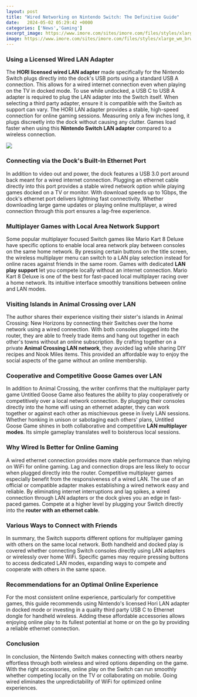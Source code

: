 ```yaml
---
layout: post
title: "Wired Networking on Nintendo Switch: The Definitive Guide"
date:   2024-05-02 05:29:42 +0000
categories: ['News','Gaming']
excerpt_image: https://www.imore.com/sites/imore.com/files/styles/xlarge_wm_brw/public/field/image/2017/12/nintendo-switch-pro-controller-wired-communication-hero.jpg?itok=cVsQG_28
image: https://www.imore.com/sites/imore.com/files/styles/xlarge_wm_brw/public/field/image/2017/12/nintendo-switch-pro-controller-wired-communication-hero.jpg?itok=cVsQG_28
---
```


### Using a Licensed Wired LAN Adapter 
The **HORI licensed wired LAN adapter** made specifically for the Nintendo Switch plugs directly into the dock's USB ports using a standard USB A connection. This allows for a wired internet connection even when playing on the TV in docked mode. To use while undocked, a USB C to USB A adapter is required to plug the LAN adapter into the Switch itself. When selecting a third party adapter, ensure it is compatible with the Switch as support can vary.
The HORI LAN adapter provides a stable, high-speed connection for online gaming sessions. Measuring only a few inches long, it plugs discreetly into the dock without causing any clutter. Games load faster when using this **Nintendo Switch LAN adapter** compared to a wireless connection. 

![](https://www.nintendo.com/my/support/switch/internet/img/wired/img01.jpg)
### Connecting via the Dock's Built-In Ethernet Port
In addition to video out and power, the dock features a USB 3.0 port around back meant for a wired internet connection. Plugging an ethernet cable directly into this port provides a stable wired network option while playing games docked on a TV or monitor. 
With download speeds up to 1Gbps, the dock's ethernet port delivers lightning fast connectivity. Whether downloading large game updates or playing online multiplayer, a wired connection through this port ensures a lag-free experience.
### Multiplayer Games with Local Area Network Support
Some popular multiplayer focused Switch games like Mario Kart 8 Deluxe have specific options to enable local area network play between consoles on the same home network. By pressing certain buttons on the title screen, the wireless multiplayer menu can switch to a LAN play selection instead for online races against friends in the same room.
Games with dedicated **LAN play support** let you compete locally without an internet connection. Mario Kart 8 Deluxe is one of the best for fast-paced local multiplayer racing over a home network. Its intuitive interface smoothly transitions between online and LAN modes.
### Visiting Islands in Animal Crossing over LAN
The author shares their experience visiting their sister's islands in Animal Crossing: New Horizons by connecting their Switches over the home network using a wired connection. With both consoles plugged into the router, they are able to freely trade items and hang out together in each other's towns without an online subscription.
By crafting together on a private **Animal Crossing LAN network**, they avoided lag while sharing DIY recipes and Nook Miles items. This provided an affordable way to enjoy the social aspects of the game without an online membership.
### Cooperative and Competitive Goose Games over LAN  
In addition to Animal Crossing, the writer confirms that the multiplayer party game Untitled Goose Game also features the ability to play cooperatively or competitively over a local network connection. By plugging their consoles directly into the home wifi using an ethernet adapter, they can work together or against each other as mischievous geese in lively LAN sessions.
Whether honking in unison or sabotaging each others' plans, Untitled Goose Game shines in both collaborative and competitive **LAN multiplayer modes**. Its simple gameplay translates well to boisterous local sessions.
### Why Wired Is Better for Online Gaming
A wired ethernet connection provides more stable performance than relying on WiFi for online gaming. Lag and connection drops are less likely to occur when plugged directly into the router. Competitive multiplayer games especially benefit from the responsiveness of a wired LAN. The use of an official or compatible adapter makes establishing a wired network easy and reliable.
By eliminating internet interruptions and lag spikes, a wired connection through LAN adapters or the dock gives you an edge in fast-paced games. Compete at a higher level by plugging your Switch directly into the **router with an ethernet cable**.
### Various Ways to Connect with Friends
In summary, the Switch supports different options for multiplayer gaming with others on the same local network. Both handheld and docked play is covered whether connecting Switch consoles directly using LAN adapters or wirelessly over home WiFi. Specific games may require pressing buttons to access dedicated LAN modes, expanding ways to compete and cooperate with others in the same space.
### Recommendations for an Optimal Online Experience  
For the most consistent online experience, particularly for competitive games, this guide recommends using Nintendo's licensed Hori LAN adapter in docked mode or investing in a quality third party USB C to Ethernet dongle for handheld wireless. Adding these affordable accessories allows enjoying online play to its fullest potential at home or on the go by providing a reliable ethernet connection.
### Conclusion
In conclusion, the Nintendo Switch makes connecting with others nearby effortless through both wireless and wired options depending on the game. With the right accessories, online play on the Switch can run smoothly whether competing locally on the TV or collaborating on mobile. Going wired eliminates the unpredictability of WiFi for optimized online experiences.